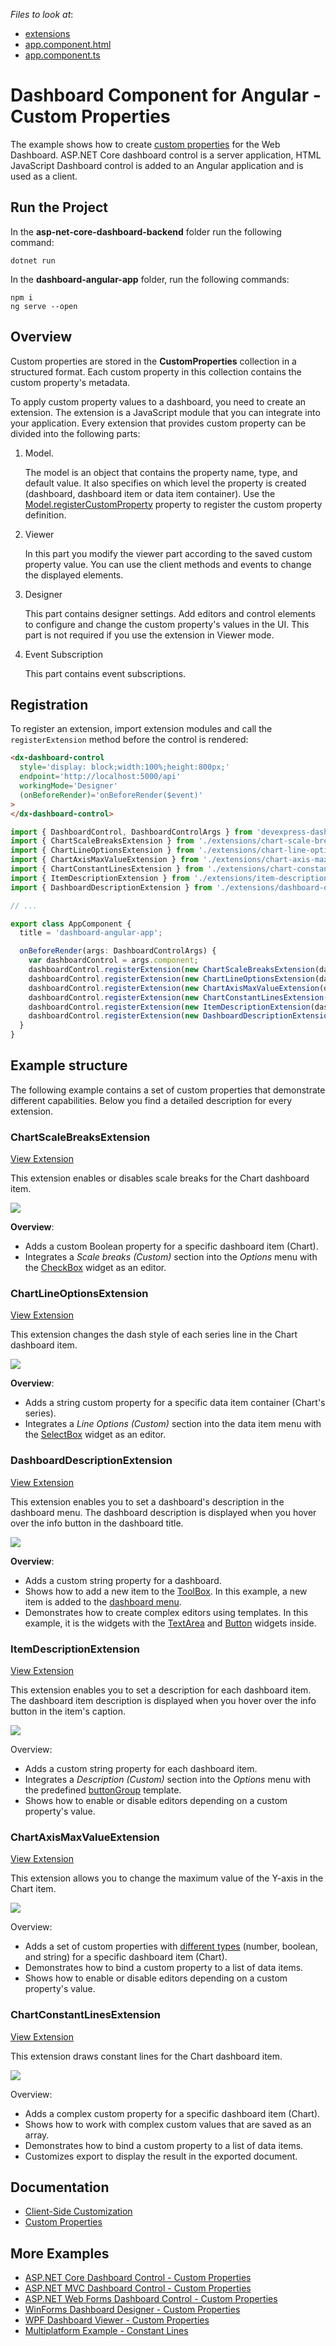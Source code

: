*Files to look at*:
- [extensions](./dashboard-angular-app/src/app/extensions)
- [app.component.html](./dashboard-angular-app/src/app/app.component.html)
- [app.component.ts](./dashboard-angular-app/src/app/app.component.ts)

# Dashboard Component for Angular - Custom Properties

The example shows how to create [custom properties](https://docs.devexpress.com/Dashboard/401702/designer-and-viewer-applications/web-dashboard/client-side-customization/custom-properties?v=20.1) for the Web Dashboard. ASP.NET Core dashboard control is a server application, HTML JavaScript Dashboard control is added to an Angular application and is used as a client.

## Run the Project

In the **asp-net-core-dashboard-backend** folder run the following command:

```
dotnet run
```

In the **dashboard-angular-app** folder, run the following commands:

```
npm i
ng serve --open
```

## Overview

Custom properties are stored in the **CustomProperties** collection in a structured format. Each custom property in this collection contains the custom property's metadata. 

To apply custom property values to a dashboard, you need to create an extension. The extension is a JavaScript module that you can integrate into your application. Every extension that provides custom property can be divided into the following parts:

1. Model.

    The model is an object that contains the property name, type, and default value. It also specifies on which level the property is created (dashboard, dashboard item or data item container). Use the [Model.registerCustomProperty](https://docs.devexpress.com/Dashboard/js-DevExpress.Dashboard.Model.registerCustomProperty-1?v=20.1) property to register the custom property definition.

2. Viewer

    In this part you modify the viewer part according to the saved custom property value. You can use the client methods and events to change the displayed elements.

3. Designer

    This part contains designer settings. Add editors and control elements to configure and change the custom property's values in the UI. This part is not required if you use the extension in Viewer mode.

4. Event Subscription

    This part contains event subscriptions.
	
## Registration

To register an extension, import extension modules and call the `registerExtension` method before the control is rendered:

```html
<dx-dashboard-control
  style='display: block;width:100%;height:800px;'
  endpoint='http://localhost:5000/api'
  workingMode='Designer'
  (onBeforeRender)='onBeforeRender($event)'
>
</dx-dashboard-control>
```

```ts
import { DashboardControl, DashboardControlArgs } from 'devexpress-dashboard';
import { ChartScaleBreaksExtension } from './extensions/chart-scale-breaks-extension';
import { ChartLineOptionsExtension } from './extensions/chart-line-options-extension';
import { ChartAxisMaxValueExtension } from './extensions/chart-axis-max-value-extension';
import { ChartConstantLinesExtension } from './extensions/chart-constant-lines-extension';
import { ItemDescriptionExtension } from './extensions/item-description-extension';
import { DashboardDescriptionExtension } from './extensions/dashboard-description-extension';

// ...

export class AppComponent {
  title = 'dashboard-angular-app';

  onBeforeRender(args: DashboardControlArgs) {
    var dashboardControl = args.component;
    dashboardControl.registerExtension(new ChartScaleBreaksExtension(dashboardControl));
    dashboardControl.registerExtension(new ChartLineOptionsExtension(dashboardControl));
    dashboardControl.registerExtension(new ChartAxisMaxValueExtension(dashboardControl));
    dashboardControl.registerExtension(new ChartConstantLinesExtension(dashboardControl));
    dashboardControl.registerExtension(new ItemDescriptionExtension(dashboardControl));
    dashboardControl.registerExtension(new DashboardDescriptionExtension(dashboardControl));
  }
}
```

## Example structure

The following example contains a set of custom properties that demonstrate different capabilities. Below you find a detailed description for every extension.

### ChartScaleBreaksExtension

[View Extension](./dashboard-angular-app/src/app/extensions/chart-scale-breaks-extension.ts)

This extension enables or disables scale breaks for the Chart dashboard item.

![](images/ChartScaleBreaksExtension.png)

**Overview**:
- Adds a custom Boolean property for a specific dashboard item (Chart).
- Integrates a _Scale breaks (Custom)_ section into the _Options_ menu with the [CheckBox](https://js.devexpress.com/DevExtreme/ApiReference/UI_Widgets/dxCheckBox/) widget as an editor.

### ChartLineOptionsExtension

[View Extension](./dashboard-angular-app/src/app/extensions/chart-line-options-extension.ts)

This extension changes the dash style of each series line in the Chart dashboard item.

![](images/ChartLineOptionsExtension.png)

**Overview**:
- Adds a string custom property for a specific data item container (Chart's series).
- Integrates a _Line Options (Custom)_ section into the data item menu with the [SelectBox](https://js.devexpress.com/DevExtreme/ApiReference/UI_Widgets/dxSelectBox/) widget as an editor.

### DashboardDescriptionExtension

[View Extension](./dashboard-angular-app/src/app/extensions/dashboard-description-extension.ts)

This extension enables you to set a dashboard's description in the dashboard menu. The dashboard description is displayed when you hover over the info button in the dashboard title. 

![](images/DashboardDescriptionExtension.png)

**Overview**:
- Adds a custom string property for a dashboard.
- Shows how to add a new item to the [ToolBox](https://docs.devexpress.com/Dashboard/117442/designer-and-viewer-applications/web-dashboard/ui-elements/toolbox?v=20.1). In this example, a new item is added to the [dashboard menu](https://docs.devexpress.com/Dashboard/117444/designer-and-viewer-applications/web-dashboard/ui-elements/dashboard-menu?v=20.1).
- Demonstrates how to create complex editors using templates. In this example, it is the [](https://js.devexpress.com/DevExtreme/ApiReference/UI_Widgets/dxPopup/) widgets with the [TextArea](https://js.devexpress.com/DevExtreme/ApiReference/UI_Widgets/dxTextArea/) and [Button](https://js.devexpress.com/DevExtreme/ApiReference/UI_Widgets/dxButtonGroup/) widgets inside.

### ItemDescriptionExtension

[View Extension](./dashboard-angular-app/src/app/extensions/item-description-extension.ts)

This extension enables you to set a description for each dashboard item. The dashboard item description is displayed when you hover over the info button in the item's caption. 

![](images/ItemDescriptionExtension.png)

Overview:
- Adds a custom string property for each dashboard item.
- Integrates a _Description (Custom)_ section into the _Options_ menu with the predefined [buttonGroup](https://docs.devexpress.com/Dashboard/js-DevExpress.Dashboard.Designer.FormItemTemplates?v=20.1#js_devexpress_dashboard_designer_formitemtemplates_buttongroup_static) template.
- Shows how to enable or disable editors depending on a custom property's value. 

### ChartAxisMaxValueExtension

[View Extension](./dashboard-angular-app/src/app/extensions/chart-axis-max-value-extension.ts)

This extension allows you to change the maximum value of the Y-axis in the Chart item. 

![](images/ChartAxisMaxValueExtension.png)

Overview:
- Adds a set of custom properties with [different types](https://docs.devexpress.com/Dashboard/js-DevExpress.Dashboard.Model.CustomPropertyMetadata?v=20.1#js_devexpress_dashboard_model_custompropertymetadata_valuetype) (number, boolean, and string) for a specific dashboard item (Chart).
- Demonstrates how to bind a custom property to a list of data items.
- Shows how to enable or disable editors depending on a custom property's value. 

### ChartConstantLinesExtension

[View Extension](./dashboard-angular-app/src/app/extensions/chart-constant-lines-extension.ts)

This extension draws constant lines for the Chart dashboard item.

![](images/ChartConstantLinesExtension.png)

Overview:
- Adds a complex custom property for a specific dashboard item (Chart).
- Shows how to work with complex custom values that are saved as an array.
- Demonstrates how to bind a custom property to a list of data items.
- Customizes export to display the result in the exported document.

## Documentation

- [Client-Side Customization](https://docs.devexpress.com/Dashboard/401701)
- [Custom Properties](https://docs.devexpress.com/Dashboard/401702)

## More Examples

- [ASP.NET Core Dashboard Control - Custom Properties](https://github.com/DevExpress-Examples/asp-net-core-dashboard-custom-properties-sample)
- [ASP.NET MVC Dashboard Control - Custom Properties](https://github.com/DevExpress-Examples/asp-net-mvc-dashboard-custom-properties-sample)
- [ASP.NET Web Forms Dashboard Control - Custom Properties](https://github.com/DevExpress-Examples/asp-net-web-forms-dashboard-custom-properties-sample)
- [WinForms Dashboard Designer - Custom Properties](https://github.com/DevExpress-Examples/winforms-dashboard-custom-properties)
- [WPF Dashboard Viewer - Custom Properties](https://github.com/DevExpress-Examples/wpf-dashboard-custom-properties)
- [Multiplatform Example - Constant Lines](https://github.com/DevExpress-Examples/dashboard-constant-lines)
